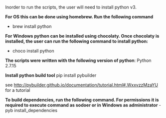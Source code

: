 Inorder to run the scripts, the user will need to install python v3.

**For OS this can be done using homebrew.
Run the following command** 
- brew install python

**For Windows python can be installed using chocolaty. 
Once chocolaty is installed, the user can run the following command to install python:**
- choco install python

**The scripts were written with the following version of python**:
Python 2.7.15

**Install python build tool** 
pip install pybuilder

see http://pybuilder.github.io/documentation/tutorial.html#.WxxvzzMzaYU for a tutorial

**To build dependencies, run the following command. For permissions it is required to execute command as sodoer or in Windows as administrator**
-pyb install_dependencies
